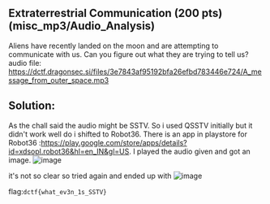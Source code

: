 ## Extraterrestrial Communication (200 pts)(misc_mp3/Audio_Analysis)
Aliens have recently landed on the moon and are attempting to communicate with us. Can you figure out what they are trying to tell us?
audio file: https://dctf.dragonsec.si/files/3e7843af95192bfa26efbd783446e724/A_message_from_outer_space.mp3
## Solution:
As the chall said the audio might be SSTV.
So i used QSSTV initially but it didn't work well do i shifted to Robot36.
There is an app in playstore for Robot36 :https://play.google.com/store/apps/details?id=xdsopl.robot36&hl=en_IN&gl=US.
I played the audio given and got an image.
![image](https://user-images.githubusercontent.com/78896740/118482031-d339e780-b731-11eb-94a0-02d6103c4345.png)

it's not so clear so tried again and ended up with
![image](https://user-images.githubusercontent.com/78896740/118482075-e2209a00-b731-11eb-96ef-1f067d808b7e.png)

flag:`dctf{what_ev3n_1s_SSTV}`
